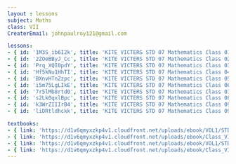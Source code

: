 ```yaml
--- 
layout : lessons 
subject: Maths
class: VII
CreaterEmail: johnpaulroy121@gmail.com

lessons: 
- { id: '1M3S_ib6I2k', title: 'KITE VICTERS STD 07 Mathematics Class 01 (First Bell-ഫസ്റ്റ് ബെല്‍)' }
- { id: '2ZOeBByJ_Cc', title: 'KITE VICTERS STD 07 Mathematics Class 02 (First Bell-ഫസ്റ്റ് ബെല്‍)' }
- { id: 'Prq_XQI0pdY', title: 'KITE VICTERS STD 07 Mathematics Class 03 (First Bell-ഫസ്റ്റ് ബെല്‍)' }
- { id: 'Hf5kNu1HhTI', title: 'KITE VICTERS STD 07 Mathematics Class 04 (First Bell-ഫസ്റ്റ് ബെല്‍)' }
- { id: 'BXnvHTnZzpc', title: 'KITE VICTERS STD 07 Mathematics Class 05 (First Bell-ഫസ്റ്റ് ബെല്‍)' }
- { id: 'i5m75LgLIkE', title: 'KITE VICTERS STD 07 Mathematics Class 06 (First Bell-ഫസ്റ്റ് ബെല്‍)' }
- { id: '7r5lMb8rtd0', title: 'KITE VICTERS STD 07 Mathematics Class 07 (First Bell-ഫസ്റ്റ് ബെല്‍)' }
- { id: 's2Lk0qxlBpc', title: 'KITE VICTERS STD 07 Mathematics Class 08 (First Bell-ഫസ്റ്റ് ബെല്‍)' }
- { id: 'k3WrZIIIrB4', title: 'KITE VICTERS STD 07 Mathematics Class 09 (First Bell-ഫസ്റ്റ് ബെല്‍)' }
- { id: 'liDRtldhckk', title: 'KITE VICTERS STD 07 Mathematics Class 09 (First Bell-ഫസ്റ്റ് ബെല്‍)' }

textbooks:
- { link: 'https://d1v6qmyxzkp4v1.cloudfront.net/uploads/ebook/VOL1/STD7/MathsMalayalam/MathsMalayalam.pdf', title: 'Maths part-1' , medium: 'malayalam ' }
- { link: 'https://d1v6qmyxzkp4v1.cloudfront.net/uploads/ebook/Class_VII/Maths_Vol_II/MathsMalayalam.pdf', title: 'Maths part-2' , medium: ' malayalam' }
- { link: 'https://d1v6qmyxzkp4v1.cloudfront.net/uploads/ebook/VOL1/STD7/MathsEnglish/MathsEnglish.pdf', title: 'Maths part-1' , medium: 'English' }
- { link: 'https://d1v6qmyxzkp4v1.cloudfront.net/uploads/ebook/Class_VII/Maths_Eng_Vol_II/MathsEnglish.pdf', title: 'Maths part-2' , medium: ' English' }
---
```

